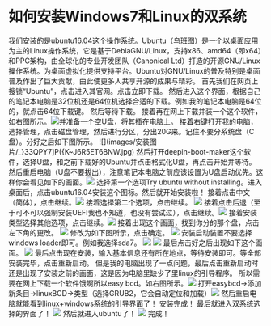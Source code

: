# 如何安装Windows7和Linux的双系统
我们安装的是ubuntu16.04这个操作系统。Ubuntu（乌班图）是一个以桌面应用为主的Linux操作系统，它是基于DebiaGNU/Linux，支持x86、amd64（即x64）和PPC架构，由全球化的专业开发团队（Canonical Ltd）打造的开源GNU/Linux操作系统。为桌面虚拟化提供支持平台。Ubuntu对GNU/Linux的普及特别是桌面普及作出了巨大贡献，由此使更多人共享开源的成果与精彩。
首先我们在网页上搜锁“Ubuntu”，点击进入其官网。点击立即下载。
然后进入这个界面，根据自己的笔记本电脑是32位机还是64位机选择合适的下载。例如我的笔记本电脑是64位的，就点击64位下载键。
然后等待下载。
接着再在网上下载并装一个这个软件，如右图所示。![](images/安装图片/13}NL}@%2K~2[]7845~[QQQ4.png)并准备一个空U盘，将其插在电脑上。
接着右键打开我的电脑，选择管理，点击磁盘管理，然后进行分区，分出20G来。记住不要分系统盘（C盘）。分好之后如下图所示。
![](images/安装图片/_}33QPY7]P({K~J6R5ET6BNW.jpg)
然后打开deepin-boot-maker这个软件，选择U盘，和之前下载好的Ubuntu并点击格式化U盘，再点击开始并等待。
然后重启电脑（U盘不要拔出），注意笔记本电脑之前应该设置为U盘启动优先。这样你会看见如下的画面。![](07398D1392CD5C5EC7C92B96129AE9C8A.jpg)
选择第一个选项Try ubuntu without installing。进入桌面后，点击ubuntu16.04安装这个图标。然后就开始安装啦！
接着点击中文（简体），点击继续。![](images/安装图片/65AC3EE29FDFE537DAFC55AA02C20127.jpg)
接着选择第二个选项，点击继续。
![](images/安装图片/5C0D4A6B90D87E915F980C409F06F842.jpg)
接着点击后退（至于可不可以强制安装UEFI我也不知道，也没有尝试过），点击继续。![](images/安装图片/1E59BFA71C1AB1CAD742A2B2011A3CBF.jpg)
接着安装类型选择其他选项，点击继续。![](images/安装图片/1295AA6347D5623CC71CD553689F4BC2.jpg)
接着出现这个画面，找到你分的那个盘，点击左下角的更改。
![](images/安装图片/0C091452A87596066798A297DD073ECD.jpg)
修改为如下图所示，点击确定。
![](images/安装图片/60979C7DCFBC9493BA210A95FFCC0648.jpg)
安装启动装置不要选择windows loader即可。例如我选择sda7。
![](images/安装图片/78D5B10DD0A0124D555569B6964188F6.jpg)
![](images/安装图片/5DA75914D622DAB1C52A2B90EAF73FB5.jpg)
最后点击好之后出现如下这个画面。
![](images/安装图片/1060A240CD4083DDE27CDE8DC2E65256.jpg)
最后点击现在安装，输入基本信息还有所在地点，等待安装即可。等全部安装完毕，点击重新启动。
但是我的电脑出现了一点问题，最后点击重新启动时还是出现了安装之前的画面，这是因为电脑里缺少了里linux的引导程序。
所以需要在网上下载一个软件饿啊所以easy bcd。如右图所示。![](FV``3M5~WF@GD_[P57ZV]O2.png)
打开easybcd->添加新条目->linuxBCD->类型（选择GRUB2，它会自动定位和加载）![](images/安装图片/830225aafa40f4bfb2279bd37004f78f0f7361823.jpg)
然后重启电脑就能看到linux+windows系统的引导界面了！
安装完成！
最后就进入双系统选择的界面了！
![](images/安装图片/2011701391758618.png)
然后就进入ubuntu了！
![](images/安装图片/8782FAD7683D05A259B92CF8AE0B66BA.jpg)
完成！








